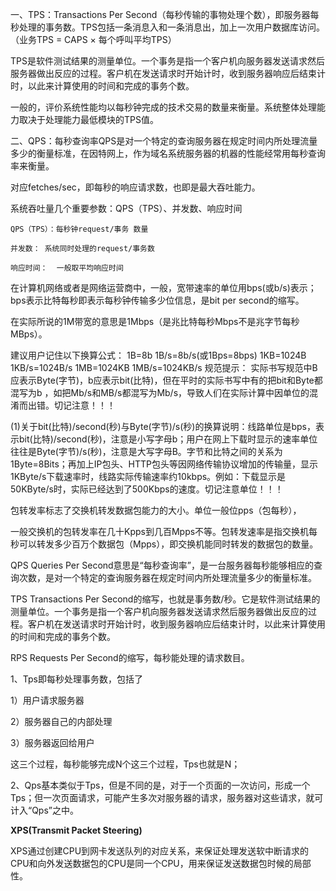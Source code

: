 一、TPS：Transactions Per Second（每秒传输的事物处理个数），即服务器每秒处理的事务数。TPS包括一条消息入和一条消息出，加上一次用户数据库访问。（业务TPS = CAPS × 每个呼叫平均TPS）

TPS是软件测试结果的测量单位。一个事务是指一个客户机向服务器发送请求然后服务器做出反应的过程。客户机在发送请求时开始计时，收到服务器响应后结束计时，以此来计算使用的时间和完成的事务个数。

一般的，评价系统性能均以每秒钟完成的技术交易的数量来衡量。系统整体处理能力取决于处理能力最低模块的TPS值。

二、QPS：每秒查询率QPS是对一个特定的查询服务器在规定时间内所处理流量多少的衡量标准，在因特网上，作为域名系统服务器的机器的性能经常用每秒查询率来衡量。

对应fetches/sec，即每秒的响应请求数，也即是最大吞吐能力。

系统吞吐量几个重要参数：QPS（TPS）、并发数、响应时间

    QPS（TPS）：每秒钟request/事务 数量
    
    并发数： 系统同时处理的request/事务数
    
    响应时间：  一般取平均响应时间
在计算机网络或者是网络运营商中，一般，宽带速率的单位用bps(或b/s)表示；bps表示比特每秒即表示每秒钟传输多少位信息，是bit per second的缩写。

在实际所说的1M带宽的意思是1Mbps（是兆比特每秒Mbps不是兆字节每秒MBps）。

建议用户记住以下换算公式：
1B=8b 1B/s=8b/s(或1Bps=8bps)
1KB=1024B 1KB/s=1024B/s
1MB=1024KB 1MB/s=1024KB/s
规范提示：
实际书写规范中B应表示Byte(字节)，b应表示bit(比特)，但在平时的实际书写中有的把bit和Byte都混写为b ，如把Mb/s和MB/s都混写为Mb/s，导致人们在实际计算中因单位的混淆而出错。切记注意！！！

(1)关于bit(比特)/second(秒)与Byte(字节)/s(秒)的换算说明：线路单位是bps，表示bit(比特)/second(秒)，注意是小写字母b；用户在网上下载时显示的速率单位往往是Byte(字节)/s(秒)，注意是大写字母B。字节和比特之间的关系为1Byte=8Bits；再加上IP包头、HTTP包头等因网络传输协议增加的传输量，显示1KByte/s下载速率时，线路实际传输速率约10kbps。例如：下载显示是50KByte/s时，实际已经达到了500Kbps的速度。切记注意单位！！！

包转发率标志了交换机转发数据包能力的大小。单位一般位pps（包每秒），

一般交换机的包转发率在几十Kpps到几百Mpps不等。包转发速率是指交换机每秒可以转发多少百万个数据包（Mpps），即交换机能同时转发的数据包的数量。

QPS
Queries Per Second意思是“每秒查询率”，是一台服务器每秒能够相应的查询次数，是对一个特定的查询服务器在规定时间内所处理流量多少的衡量标准。

TPS
Transactions Per Second的缩写，也就是事务数/秒。它是软件测试结果的测量单位。一个事务是指一个客户机向服务器发送请求然后服务器做出反应的过程。客户机在发送请求时开始计时，收到服务器响应后结束计时，以此来计算使用的时间和完成的事务个数。

RPS
Requests Per Second的缩写，每秒能处理的请求数目。

1、Tps即每秒处理事务数，包括了

1）用户请求服务器

2）服务器自己的内部处理

3）服务器返回给用户

这三个过程，每秒能够完成N个这三个过程，Tps也就是N；

2、Qps基本类似于Tps，但是不同的是，对于一个页面的一次访问，形成一个Tps；但一次页面请求，可能产生多次对服务器的请求，服务器对这些请求，就可计入“Qps”之中。

**XPS(Transmit Packet Steering)**

XPS通过创建CPU到网卡发送队列的对应关系，来保证处理发送软中断请求的CPU和向外发送数据包的CPU是同一个CPU，用来保证发送数据包时候的局部性。